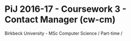 # PiJ 2016-17 - Coursework 3 - Contact Manager (cw-cm)
Birkbeck University - MSc Computer Science / Part-time
/
